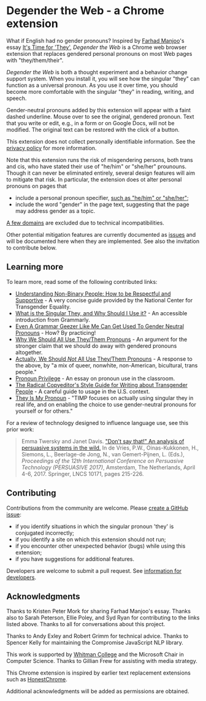 # Degender the Web - a Chrome extension
What if English had no gender pronouns? 
Inspired by [Farhad Manjoo](https://www.nytimes.com/by/farhad-manjoo)'s essay 
[It's Time for 'They'](https://www.nytimes.com/2019/07/10/opinion/pronoun-they-gender.html), 
_Degender the Web_ is a Chrome web browser extension that replaces gendered personal pronouns on most Web pages with "they/them/their".

_Degender the Web_ is both a thought experiment and a behavior change support system.
When you install it, you will see how the singular "they" can function as a universal pronoun.
As you use it over time, you should become more comfortable with the singular "they" in reading, writing, and speech. 

Gender-neutral pronouns added by this extension will appear with a faint dashed underline. 
Mouse over to see the original, gendered pronoun. 
Text that you write or edit, e.g., in a form or on Google Docs, will not be modified.
The original text can be restored with the click of a button.

This extension does not collect personally identifiable information. See the [privacy policy](PRIVACY.md) for more information.

Note that this extension runs the risk of misgendering persons, both trans and cis, 
who have stated their use of "he/him" or "she/her" prounouns. 
Though it can never be eliminated entirely, several design features will aim to mitigate that risk. In particular, the extension does ot alter personal pronouns on pages that
* include a personal pronoun specifier, [such as "he/him" or "she/her"](data/personal-pronoun-specs.json);
* include the word "gender" in the page text, suggesting that the page may address gender as a topic.

[A few domains](data/excluded-domains.json) are excluded due to technical incompatibilities.

Other potential mitigation features are currently documented as [issues](https://github.com/ProfJanetDavis/degender-the-web/issues) 
and will be documented here when they are implemented. 
See also the invitation to contribute below.


## Learning more

To learn more, read some of the following contributed links:
* [Understanding Non-Binary People: How to be Respectful and Supportive](https://transequality.org/issues/resources/understanding-non-binary-people-how-to-be-respectful-and-supportive) - A very concise guide provided by the National Center for Transgender Equality.
* [What is the Singular They, and Why Should I Use it?](https://www.grammarly.com/blog/use-the-singular-they/) - An accessible introduction  from Grammarly.
* [Even A Grammar Geezer Like Me Can Get Used To Gender Neutral Pronouns](https://www.npr.org/2019/08/06/744121321/even-a-grammar-geezer-like-me-can-get-used-to-gender-neutral-pronouns) - How? By practicing!
* [Why We Should All Use They/Them Pronouns](https://blogs.scientificamerican.com/voices/why-we-should-all-use-they-them-pronouns/) - An argument for the stronger claim that we should do away with gendered pronouns altogether.
* [Actually, We Should _Not_ All Use They/Them Pronouns](https://blogs.scientificamerican.com/voices/actually-we-should-not-all-use-they-them-pronouns/) - A response to the above, by "a mix of queer, nonwhite, non-American, bicultural, trans people."
* [Pronoun Privilege](https://www.nytimes.com/2016/09/26/opinion/pronoun-privilege.html) - An essay on pronoun use in the classroom.
* [The Radical Copyeditor's Style Guide for Writing about Transgender People](https://radicalcopyeditor.com/2017/08/31/transgender-style-guide/) - A careful guide to usage in the U.S. context.
* [They Is My Pronoun](http://www.theyismypronoun.com/) - "TIMP focuses on actually using singular they in real life, and on enabling the choice to use gender-neutral pronouns for yourself or for others."


For a review of technology designed to influence language use, see this prior work:

>Emma Twersky and Janet Davis. 
>["Don't say that!" An analysis of persuasive systems in the wild.](http://cs.whitman.edu/~davisj/pubs/Persuasive2017_031_final.pdf)
>In de Vries, P.W., Oinas-Kukkonen, H., Siemons, L., Beerlage-de Jong, N., van Gemert-Pijnen, L. (Eds.), _Proceedings of the 12th International Conference on Persuasive Technology (PERSUASIVE 2017)_, Amsterdam, The Netherlands, April 4-6, 2017. Springer, LNCS 10171, pages 215-226.

## Contributing

Contributions from the community are welcome. Please [create a GitHub issue](https://github.com/ProfJanetDavis/degender-the-web/issues/new/choose):
* if you identify situations in which the singular pronoun 'they' is conjugated incorrectly;
* if you identify a site on which this extension should not run;
* if you encounter other unexpected behavior (bugs) while using this extension;
* if you have suggestions for additional features.

Developers are welcome to submit a pull request. See [information for developers](DEVELOPMENT.md).

## Acknowledgments

Thanks to Kristen Peter Mork for sharing Farhad Manjoo's essay. Thanks also to Sarah Peterson, Ellie Poley, and Syd Ryan for contributing to the links listed above. Thanks to all for conversations about this project.

Thanks to Andy Exley and Robert Grimm for technical advice. 
Thanks to Spencer Kelly for maintaining the Compromise JavaScript NLP library.

This work is supported by [Whitman College](https://www.whitman.edu/) and the Microsoft Chair in Computer Science. Thanks to Gillian Frew for assisting with media strategy. 

This Chrome extension is inspired by earlier text replacement extensions such as 
[HonestChrome](http://untitledscience.github.io/HonestChrome/).

Additional acknowledgments will be added as permissions are obtained.
